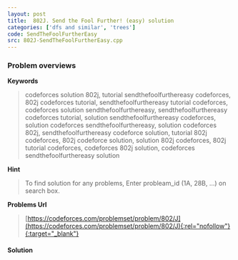 ```yaml
---
layout: post
title:  802J. Send the Fool Further! (easy) solution
categories: ['dfs and similar', 'trees']
code: SendTheFoolFurtherEasy
src: 802J-SendTheFoolFurtherEasy.cpp
---
```

### **Problem overviews**

**Keywords**
> codeforces solution 802j, tutorial sendthefoolfurthereasy codeforces, 802j codeforces tutorial, sendthefoolfurthereasy tutorial codeforces, codeforces solution sendthefoolfurthereasy, sendthefoolfurthereasy codeforces tutorial, solution sendthefoolfurthereasy codeforces, solution codeforces sendthefoolfurthereasy, solution codeforces 802j, sendthefoolfurthereasy codeforce solution, tutorial 802j codeforces, 802j codeforce solution, solution 802j codeforces, 802j tutorial codeforces, codeforces 802j solution, codeforces sendthefoolfurthereasy solution

**Hint**
> To find solution for any problems, Enter probleam_id (1A, 28B, ...) on search box. 

**Problems Url**
> [https://codeforces.com/problemset/problem/802/J](https://codeforces.com/problemset/problem/802/J){:rel="nofollow"}{:target="_blank"}

#### **Solution**



